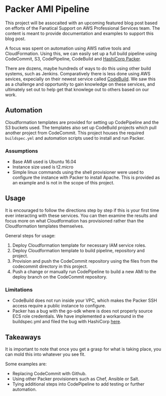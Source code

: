 # Packer AMI Pipeline
This project will be assocaited with an upcoming featured blog post based on 
efforts of the Fanatical Support on AWS Professional Services team. The content
is meant to provide documentation and examples to support this blog post.

A focus was spent on automation using AWS native tools and CloudFormation. Using this, we can
easily set up a full build pipeline using CodeCommit, S3, CodePipeline, CodeBuild 
and [HashiCorp Packer](https://www.packer.io/).

There are dozens, maybe hundreds of ways to do this using other build systems,
such as Jenkins. Comparatively there is less done using AWS sevices, expecially
on their newest service called [CodeBuild](https://aws.amazon.com/documentation/codebuild/).
We saw this as a challenge and opportunity to gain knowledge on these services,
and ultimately set out to help get that knowlege out to others based on our work.

## Automation
Cloudformation templates are provided for setting up CodePipeline and the S3
buckets used. The templates also set up CodeBuild projects which pull another
project from CodeCommit. This project houses the required `buildspec.yml` and
automation scripts used to install and run Packer.

### Assumptions
- Base AMI used is Ubuntu 16.04
- Instance size used is t2.micro
- Simple linux commands using the shell provisioner were used to configure the 
instance with Packer to install Apache. This is provided as an example and is 
not in the scope of this project.

## Usage
It is encouraged to follow the directions step by step if this is your first time
ever interacting with these services. You can then examine the results and focus
more on what Cloudformation has provisioned rather than the Cloudformation
templates themselves.

General steps for usage:

1. Deploy Cloudformation template for necessary IAM service roles.
2. Deploy Cloudformation template to build pipeline, repository and project.
3. Provision and push the CodeCommit repository using the files from the 
 codecommit directory in this project.
4. Push a change or manually run CodePipeline to build a new AMI to the deploy
branch on the CodeCommit repository.

### Limitations
- CodeBuild does not run inside your VPC, which makes the Packer SSH access
require a public instance to configure.
- Packer has a bug with the go-sdk where is does not properly source ECS role
credentials. We have implemented a workaround in the buildspec.yml and filed
the bug with HashiCorp [here](https://github.com/hashicorp/packer/issues/4279).

## Takeaways
It is important to note that once you get a grasp for what
is taking place, you can mold this into whatever you see fit.

Some examples are:
- Replacing CodeCommit with Github.
- Using other Packer provisioners such as Chef, Ansible or Salt.
- Tying additional steps into CodePipeline to add testing or further automation.
